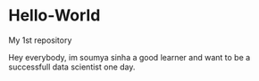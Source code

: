 # Hello-World
My 1st repository

Hey everybody, im soumya sinha a good learner and want to be a successfull data scientist one day.
